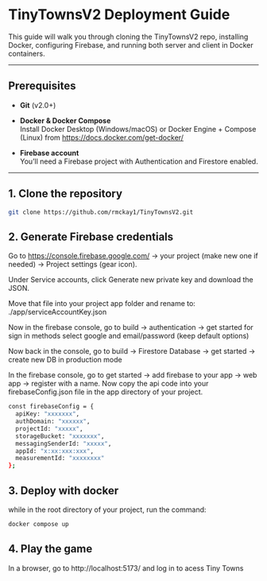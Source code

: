 # TinyTownsV2 Deployment Guide

This guide will walk you through cloning the TinyTownsV2 repo, installing Docker, configuring Firebase, and running both server and client in Docker containers.

---

## Prerequisites

- **Git** (v2.0+)
- **Docker & Docker Compose**  
  Install Docker Desktop (Windows/macOS) or Docker Engine + Compose (Linux) from https://docs.docker.com/get-docker/

- **Firebase account**  
  You’ll need a Firebase project with Authentication and Firestore enabled.

---

## 1. Clone the repository

```bash
git clone https://github.com/rmckay1/TinyTownsV2.git
```
## 2. Generate Firebase credentials
Go to https://console.firebase.google.com/ → your project (make new one if needed) → Project settings (gear icon).

Under Service accounts, click Generate new private key and download the JSON.

Move that file into your project app folder and rename to:
./app/serviceAccountKey.json

Now in the firebase console, go to build → authentication → get started
for sign in methods select google and email/password (keep default options)

Now back in the console, go to build → Firestore Database -> get started → create new DB in production mode

In the firebase console, go to get started → add firebase to your app → web app → register with a name.
Now copy the api code into your firebaseConfig.json file in the app directory of your project.
```bash
const firebaseConfig = {
  apiKey: "xxxxxxx",
  authDomain: "xxxxxx",
  projectId: "xxxxx",
  storageBucket: "xxxxxxx",
  messagingSenderId: "xxxxx",
  appId: "x:xx:xxx:xxx",
  measurementId: "xxxxxxxx"
};
```
## 3. Deploy with docker
while in the root directory of your project, run the command:

```bash
docker compose up
```

## 4. Play the game
In a browser, go to http://localhost:5173/ and log in to acess Tiny Towns



